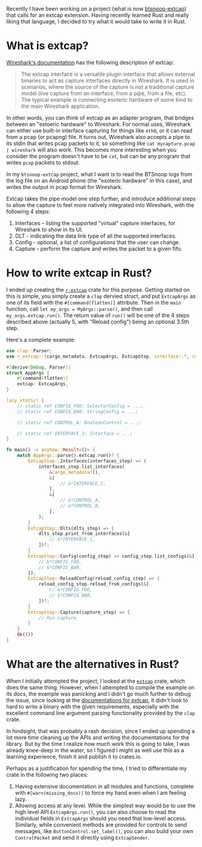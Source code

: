 Recently I have been working on a project (what is now [btsnoop-extcap](https://crates.io/crates/btsnoop-extcap)) that calls for an extcap extension. Having recently learned Rust and really liking that language, I decided to try what it would take to write it in Rust.

# What is extcap?

[Wireshark's documentation](https://www.wireshark.org/docs/man-pages/extcap.html) has the following description of extcap:

> The extcap interface is a versatile plugin interface that allows external binaries to act as capture interfaces directly in Wireshark. It is used in scenarios, where the source of the capture is not a traditional capture model (live capture from an interface, from a pipe, from a file, etc). The typical example is connecting esoteric hardware of some kind to the main Wireshark application.

In other words, you can think of extcap as an adapter program, that bridges between an "estoeric hardware" to Wireshark. For normal uses, Wireshark can either use built-in interface capturing for things like `eth0`, or it can read from a pcap (or pcapng) file. It turns out, Wireshark also accepts a pipe to its stdin that writes pcap packets to it, so something like `cat mycapture.pcap | wireshark` will also work. This becomes more interesting when you consider the program doesn't have to be `cat`, but can be any program that writes `pcap` packets to stdout.

In my `btsnoop-extcap` project, what I want is to read the BTSnoop logs from the log file on an Android phone (the "esoteric hardware" in this case), and writes the output in pcap format for Wireshark.

Extcap takes the pipe model one step further, and introduce additional steps to allow the capture to feel more natively integrated into Wireshark, with the following 4 steps:

1. Interfaces – listing the supported "virtual" capture interfaces, for Wireshark to show in its UI.
2. DLT - indicating the data link type of all the supported interfaces.
3. Config - optional, a list of configurations that the user can change.
4. Capture - perform the capture and writes the packet to a given fifo.

# How to write extcap in Rust?

I ended up creating the [`r-extcap`](https://docs.rs/r-extcap/latest/r_extcap/) crate for this purpose. Getting started on this is simple, you simply create a `clap` dervied struct, and put `ExtcapArgs` as one of its field with the `#[command(flatten)]` attribute. Then in the `main` function, call `let my_args = MyArgs::parse()`, and then call `my_args.extcap.run()`. The return value of `run()` will be one of the 4 steps described above (actually 5, with "Reload config") being an optional 3.5th step.

Here's a complete example:

```rs
use clap::Parser;
use r_extcap::{cargo_metadata, ExtcapArgs, ExtcapStep, interface::*, controls::*, config::*};

#[derive(Debug, Parser)]
struct AppArgs {
    #[command(flatten)]
    extcap: ExtcapArgs,
}

lazy_static! {
    // static ref CONFIG_FOO: SelectorConfig = ...;
    // static ref CONFIG_BAR: StringConfig = ...;

    // static ref CONTROL_A: BooleanControl = ...;

    // static ref INTERFACE_1: Interface = ...;
}

fn main() -> anyhow::Result<()> {
    match AppArgs::parse().extcap.run()? {
        ExtcapStep::Interfaces(interfaces_step) => {
            interfaces_step.list_interfaces(
                &cargo_metadata!(),
                &[
                    // &*INTERFACE_1,
                ],
                &[
                    // &*CONTROL_A,
                    // &*CONTROL_B,
                ],
            );
        }
        ExtcapStep::Dlts(dlts_step) => {
            dlts_step.print_from_interfaces(&[
                // &*INTERFACE_1,
            ])?;
        }
        ExtcapStep::Config(config_step) => config_step.list_configs(&[
            // &*CONFIG_FOO,
            // &*CONFIG_BAR,
        ]),
        ExtcapStep::ReloadConfig(reload_config_step) => {
            reload_config_step.reload_from_configs(&[
                // &*CONFIG_FOO,
                // &*CONFIG_BAR,
            ])?;
        }
        ExtcapStep::Capture(capture_step) => {
            // Run capture
        }
    }
    Ok(())
}
```

# What are the alternatives in Rust?

When I initially attempted the project, I looked at the [`extcap`](https://docs.rs/extcap/latest/extcap/) crate, which does the same thing. However, when I attempted to compile the example on its docs, the example was panicking and I didn't go much further to debug the issue, since looking at the [documentations for extcap](https://www.wireshark.org/docs/wsdg_html_chunked/ChCaptureExtcap.html), it didn't look to hard to write a binary with the given requirements, especially with the excellent command line argument parsing functionality provided by the `clap` crate.

In hindsight, that was probably a rash decision, since I ended up spending a lot more time cleaning up the APIs and writing the documentations for the library. But by the time I realize how much work this is going to take, I was already knee-deep in the water, so I figured I might as well use this as a learning experience, finish it and publish it to crates.io.

Perhaps as a justification for spending the time, I tried to differentiate my crate in the following two places:

1. Having extensive documentation in all modules and functions, complete with `#[warn(missing_docs)]` to force my hand even when I am feeling lazy.
2. Allowing access at any level. While the simplest way would be to use the high level API `ExtcapArgs.run()`, you can also choose to read the individual fields in `ExtcapArgs` should you need that low-level access. Similarly, while convenient methods are provided for controls to send messages, like `ButtonControl.set_label()`, you can also build your own `ControlPacket` and send it directly using `ExtcapSender`.
